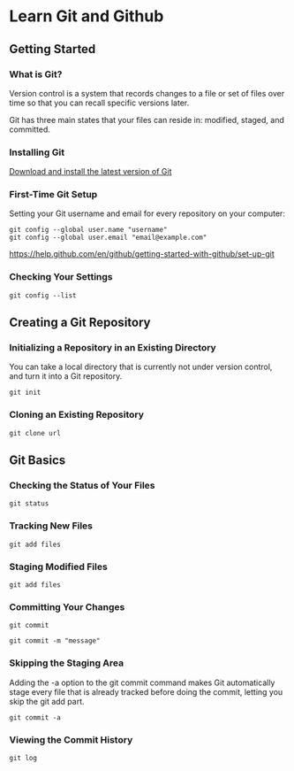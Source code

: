 # Learn Git and Github

## Getting Started

### What is Git?

Version control is a system that records changes to a file or set of files over time so that you can recall specific versions later.

Git has three main states that your files can reside in: modified, staged, and committed.

### Installing Git

[Download and install the latest version of Git](https://git-scm.com/downloads)

### First-Time Git Setup

Setting your Git username and email for every repository on your computer:

```
git config --global user.name "username"
git config --global user.email "email@example.com"
```

https://help.github.com/en/github/getting-started-with-github/set-up-git

### Checking Your Settings

```
git config --list
```

## Creating a Git Repository

### Initializing a Repository in an Existing Directory

You can take a local directory that is currently not under version control, and turn it into a Git repository.

```
git init
```

### Cloning an Existing Repository

```
git clone url
```

## Git Basics

### Checking the Status of Your Files

```
git status
```

### Tracking New Files

```
git add files
```

### Staging Modified Files

```
git add files
```

### Committing Your Changes

```
git commit
```

```
git commit -m "message"
```

### Skipping the Staging Area

Adding the -a option to the git commit command makes Git automatically stage every file that is already tracked before doing the commit, letting you skip the git add part.

```
git commit -a
```

### Viewing the Commit History

```
git log
```
